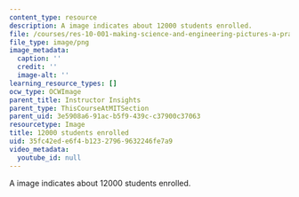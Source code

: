 ```yaml
---
content_type: resource
description: A image indicates about 12000 students enrolled.
file: /courses/res-10-001-making-science-and-engineering-pictures-a-practical-guide-to-presenting-your-work-spring-2016/35fc42ede6f4b12327969632246fe7a9_12000-approx.png
file_type: image/png
image_metadata:
  caption: ''
  credit: ''
  image-alt: ''
learning_resource_types: []
ocw_type: OCWImage
parent_title: Instructor Insights
parent_type: ThisCourseAtMITSection
parent_uid: 3e5908a6-91ac-b5f9-439c-c37900c37063
resourcetype: Image
title: 12000 students enrolled
uid: 35fc42ed-e6f4-b123-2796-9632246fe7a9
video_metadata:
  youtube_id: null
---
```

A image indicates about 12000 students enrolled.

